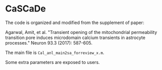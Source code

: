 # CaSCaDe

The code is organized and modified from the supplement of paper:

Agarwal, Amit, et al. "Transient opening of the mitochondrial permeability transition pore induces microdomain calcium transients in astrocyte processes." Neuron 93.3 (2017): 587-605.

The main file is `Cal_anl_main2sa_forreview_x.m`.

Some extra parameters are exposed to users.
